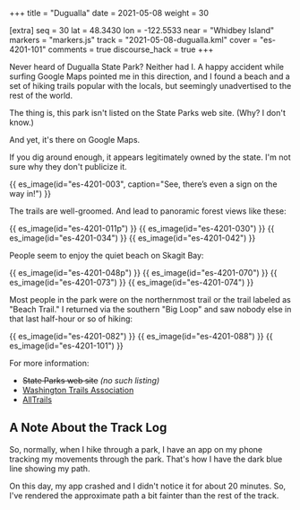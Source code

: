 +++
title = "Dugualla"
date = 2021-05-08
weight = 30

[extra]
seq = 30
lat = 48.3430
lon = -122.5533
near = "Whidbey Island"
markers = "markers.js"
track = "2021-05-08-dugualla.kml"
cover = "es-4201-101"
comments = true
discourse_hack = true
+++

Never heard of Dugualla State Park? Neither had I. A happy accident while surfing Google Maps pointed me in this direction, and I found a beach and a set of hiking trails popular with the locals, but seemingly unadvertised to the rest of the world.

<!-- more -->

The thing is, this park isn't listed on the State Parks web site. (Why? I don't know.)

And yet, it's there on Google Maps.

If you dig around enough, it appears legitimately owned by the state. I'm not sure why they don't publicize it.

{{ es_image(id="es-4201-003", caption="See, there’s even a sign on the way in!") }}

The trails are well-groomed. And lead to panoramic forest views like these:

{{ es_image(id="es-4201-011p") }}
{{ es_image(id="es-4201-030") }}
{{ es_image(id="es-4201-034") }}
{{ es_image(id="es-4201-042") }}

People seem to enjoy the quiet beach on Skagit Bay:

{{ es_image(id="es-4201-048p") }}
{{ es_image(id="es-4201-070") }}
{{ es_image(id="es-4201-073") }}
{{ es_image(id="es-4201-074") }}

Most people in the park were on the northernmost trail or the trail labeled as "Beach Trail." I returned via the southern "Big Loop" and saw nobody else in that last half-hour or so of hiking:

{{ es_image(id="es-4201-082") }}
{{ es_image(id="es-4201-088") }}
{{ es_image(id="es-4201-101") }}

For more information:

* ~~State Parks web site~~ _(no such listing)_
* [Washington Trails Association](https://www.wta.org/go-hiking/hikes/dugualla-state-park)
* [AllTrails](https://www.alltrails.com/parks/us/washington/dugualla-state-park)

## A Note About the Track Log

So, normally, when I hike through a park, I have an app on my phone tracking my movements through the park. That's how I have the dark blue line showing my path.

On this day, my app crashed and I didn't notice it for about 20 minutes. So, I've rendered the approximate path a bit fainter than the rest of the track.
